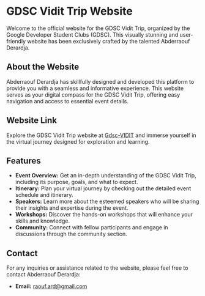 # GDSC Vidit Trip Website

Welcome to the official website for the GDSC Vidit Trip, organized by the Google Developer Student Clubs (GDSC). This visually stunning and user-friendly website has been exclusively crafted by the talented Abderraouf Derardja.

## About the Website

Abderraouf Derardja has skillfully designed and developed this platform to provide you with a seamless and informative experience. This website serves as your digital compass for the GDSC Vidit Trip, offering easy navigation and access to essential event details.

## Website Link

Explore the GDSC Vidit Trip website at [Gdsc-VIDIT](https://raouf-005.github.io/Gdsc-VIDIT/) and immerse yourself in the virtual journey designed for exploration and learning.

## Features

- **Event Overview:** Get an in-depth understanding of the GDSC Vidit Trip, including its purpose, goals, and what to expect.
- **Itinerary:** Plan your virtual journey by checking out the detailed event schedule and itinerary.
- **Speakers:** Learn more about the esteemed speakers who will be sharing their insights and expertise during the event.
- **Workshops:** Discover the hands-on workshops that will enhance your skills and knowledge.
- **Community:** Connect with fellow participants and engage in discussions through the community section.

## Contact

For any inquiries or assistance related to the website, please feel free to contact Abderraouf Derardja:

- **Email:** raouf.ard@gmail.com
